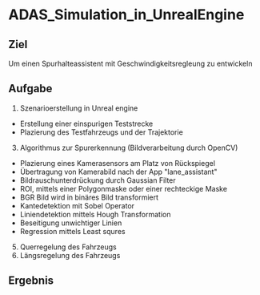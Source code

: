 # ADAS_Simulation_in_UnrealEngine
## Ziel
Um einen Spurhalteassistent mit Geschwindigkeitsregleung zu entwickeln
## Aufgabe
1. Szenarioerstellung in Unreal engine
  - Erstellung einer einspurigen Teststrecke
  - Plazierung des Testfahrzeugs und der Trajektorie
3. Algorithmus zur Spurerkennung (Bildverarbeitung durch OpenCV)
  - Plazierung eines Kamerasensors am Platz von Rückspiegel
  - Übertragung von Kamerabild nach der App "lane_assistant"
  - Bildrauschunterdrückung durch Gaussian Filter
  - ROI, mittels einer Polygonmaske oder einer rechteckige Maske
  - BGR Bild wird in binäres Bild transformiert
  - Kantedetektion mit Sobel Operator
  - Liniendetektion mittels Hough Transformation
  - Beseitigung unwichtiger Linien 
  - Regression mittels Least squres
5. Querregelung des Fahrzeugs 
6. Längsregelung des Fahrzeugs
## Ergebnis
